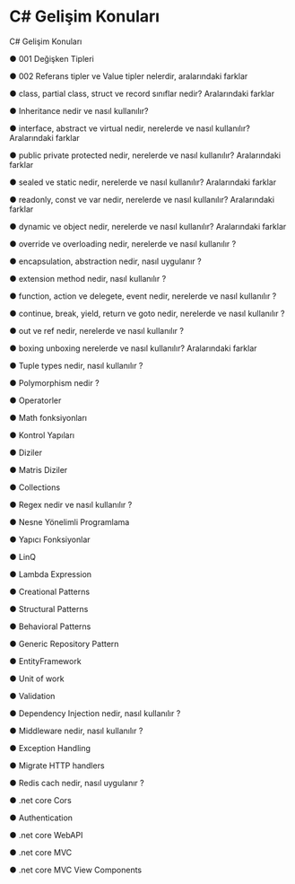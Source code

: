 # C# Gelişim Konuları

C# Gelişim Konuları

● 001 Değişken Tipleri

● 002 Referans tipler ve Value tipler nelerdir, aralarındaki farklar

● class, partial class, struct ve record sınıflar nedir? Aralarındaki farklar

● Inheritance nedir ve nasıl kullanılır?

● interface, abstract ve virtual nedir, nerelerde ve nasıl kullanılır? Aralarındaki farklar

● public private protected nedir, nerelerde ve nasıl kullanılır? Aralarındaki farklar

● sealed ve static nedir, nerelerde ve nasıl kullanılır?  Aralarındaki farklar

● readonly, const ve var nedir, nerelerde ve nasıl kullanılır? Aralarındaki farklar

● dynamic ve object nedir, nerelerde ve nasıl kullanılır? Aralarındaki farklar

● override ve overloading nedir, nerelerde ve nasıl kullanılır ?

● encapsulation, abstraction nedir, nasıl uygulanır ?

● extension method nedir, nasıl kullanılır ?

● function, action ve delegete, event nedir, nerelerde ve nasıl kullanılır ?

● continue, break, yield, return ve goto nedir, nerelerde ve nasıl kullanılır ?

● out ve ref nedir, nerelerde ve nasıl kullanılır ?

● boxing unboxing nerelerde ve nasıl kullanılır? Aralarındaki farklar

● Tuple types nedir, nasıl kullanılır ?

● Polymorphism nedir ?

● Operatorler

● Math fonksiyonları

● Kontrol Yapıları

● Diziler

● Matris Diziler

● Collections

● Regex nedir ve nasıl kullanılır ?

● Nesne Yönelimli Programlama

● Yapıcı Fonksiyonlar

● LinQ

● Lambda Expression

● Creational Patterns

● Structural Patterns

● Behavioral Patterns

● Generic Repository Pattern

● EntityFramework

● Unit of work

● Validation

● Dependency Injection nedir, nasıl kullanılır ?

● Middleware nedir, nasıl kullanılır ?

● Exception Handling

● Migrate HTTP handlers

● Redis cach nedir, nasıl uygulanır ?

● .net core Cors

● Authentication

● .net core WebAPI

● .net core MVC

● .net core MVC View Components 
